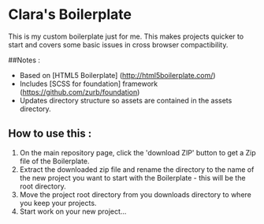 # Clara's Boilerplate

This is my custom boilerplate just for me. This makes projects quicker to start and covers some basic issues in cross browser compactibility. 

##Notes : 
- Based on [HTML5 Boilerplate] (http://html5boilerplate.com/)
- Includes [SCSS for foundation] framework (https://github.com/zurb/foundation)
- Updates directory structure so assets are contained in the assets directory. 


## How to use this : 
1. On the main repository page, click the 'download ZIP' button to get a Zip file of the Boilerplate.
2. Extract the downloaded zip file and rename the directory to the name of the new project you want to start with the Boilerplate - this will be the root directory. 
3. Move the project root directory from you downloads directory to where you keep your projects.
4. Start work on your new project... 
